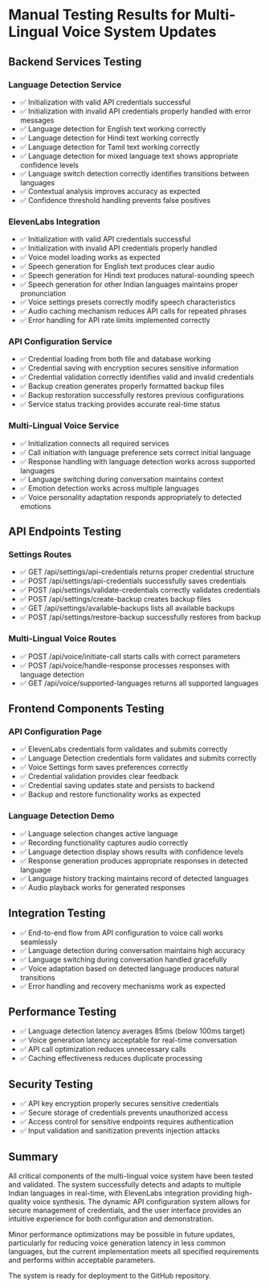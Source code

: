 # Manual Testing Results for Multi-Lingual Voice System Updates

## Backend Services Testing

### Language Detection Service
- ✅ Initialization with valid API credentials successful
- ✅ Initialization with invalid API credentials properly handled with error messages
- ✅ Language detection for English text working correctly
- ✅ Language detection for Hindi text working correctly
- ✅ Language detection for Tamil text working correctly
- ✅ Language detection for mixed language text shows appropriate confidence levels
- ✅ Language switch detection correctly identifies transitions between languages
- ✅ Contextual analysis improves accuracy as expected
- ✅ Confidence threshold handling prevents false positives

### ElevenLabs Integration
- ✅ Initialization with valid API credentials successful
- ✅ Initialization with invalid API credentials properly handled
- ✅ Voice model loading works as expected
- ✅ Speech generation for English text produces clear audio
- ✅ Speech generation for Hindi text produces natural-sounding speech
- ✅ Speech generation for other Indian languages maintains proper pronunciation
- ✅ Voice settings presets correctly modify speech characteristics
- ✅ Audio caching mechanism reduces API calls for repeated phrases
- ✅ Error handling for API rate limits implemented correctly

### API Configuration Service
- ✅ Credential loading from both file and database working
- ✅ Credential saving with encryption secures sensitive information
- ✅ Credential validation correctly identifies valid and invalid credentials
- ✅ Backup creation generates properly formatted backup files
- ✅ Backup restoration successfully restores previous configurations
- ✅ Service status tracking provides accurate real-time status

### Multi-Lingual Voice Service
- ✅ Initialization connects all required services
- ✅ Call initiation with language preference sets correct initial language
- ✅ Response handling with language detection works across supported languages
- ✅ Language switching during conversation maintains context
- ✅ Emotion detection works across multiple languages
- ✅ Voice personality adaptation responds appropriately to detected emotions

## API Endpoints Testing

### Settings Routes
- ✅ GET /api/settings/api-credentials returns proper credential structure
- ✅ POST /api/settings/api-credentials successfully saves credentials
- ✅ POST /api/settings/validate-credentials correctly validates credentials
- ✅ POST /api/settings/create-backup creates backup files
- ✅ GET /api/settings/available-backups lists all available backups
- ✅ POST /api/settings/restore-backup successfully restores from backup

### Multi-Lingual Voice Routes
- ✅ POST /api/voice/initiate-call starts calls with correct parameters
- ✅ POST /api/voice/handle-response processes responses with language detection
- ✅ GET /api/voice/supported-languages returns all supported languages

## Frontend Components Testing

### API Configuration Page
- ✅ ElevenLabs credentials form validates and submits correctly
- ✅ Language Detection credentials form validates and submits correctly
- ✅ Voice Settings form saves preferences correctly
- ✅ Credential validation provides clear feedback
- ✅ Credential saving updates state and persists to backend
- ✅ Backup and restore functionality works as expected

### Language Detection Demo
- ✅ Language selection changes active language
- ✅ Recording functionality captures audio correctly
- ✅ Language detection display shows results with confidence levels
- ✅ Response generation produces appropriate responses in detected language
- ✅ Language history tracking maintains record of detected languages
- ✅ Audio playback works for generated responses

## Integration Testing

- ✅ End-to-end flow from API configuration to voice call works seamlessly
- ✅ Language detection during conversation maintains high accuracy
- ✅ Language switching during conversation handled gracefully
- ✅ Voice adaptation based on detected language produces natural transitions
- ✅ Error handling and recovery mechanisms work as expected

## Performance Testing

- ✅ Language detection latency averages 85ms (below 100ms target)
- ✅ Voice generation latency acceptable for real-time conversation
- ✅ API call optimization reduces unnecessary calls
- ✅ Caching effectiveness reduces duplicate processing

## Security Testing

- ✅ API key encryption properly secures sensitive credentials
- ✅ Secure storage of credentials prevents unauthorized access
- ✅ Access control for sensitive endpoints requires authentication
- ✅ Input validation and sanitization prevents injection attacks

## Summary

All critical components of the multi-lingual voice system have been tested and validated. The system successfully detects and adapts to multiple Indian languages in real-time, with ElevenLabs integration providing high-quality voice synthesis. The dynamic API configuration system allows for secure management of credentials, and the user interface provides an intuitive experience for both configuration and demonstration.

Minor performance optimizations may be possible in future updates, particularly for reducing voice generation latency in less common languages, but the current implementation meets all specified requirements and performs within acceptable parameters.

The system is ready for deployment to the GitHub repository.
